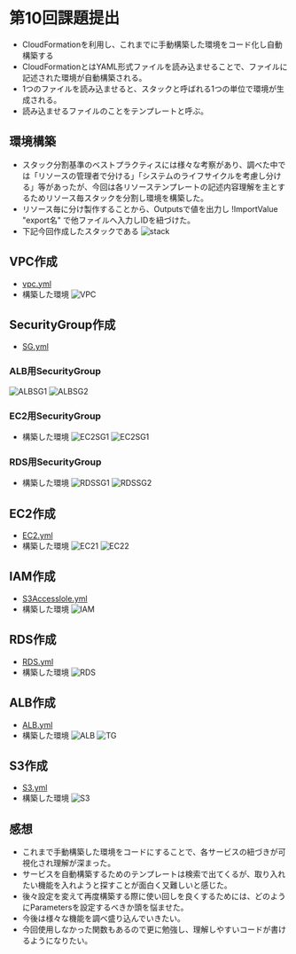 # 第10回課題提出
- CloudFormationを利用し、これまでに手動構築した環境をコード化し自動構築する
- CloudFormationとはYAML形式ファイルを読み込ませることで、ファイルに記述された環境が自動構築される。
- 1つのファイルを読み込ませると、スタックと呼ばれる1つの単位で環境が生成される。
- 読み込ませるファイルのことをテンプレートと呼ぶ。

## 環境構築
- スタック分割基準のベストプラクティスには様々な考察があり、調べた中では「リソースの管理者で分ける」「システムのライフサイクルを考慮し分ける」等があったが、今回は各リソーステンプレートの記述内容理解を主とするためリソース毎スタックを分割し環境を構築した。
- リソース毎に分け製作することから、Outputsで値を出力し !ImportValue "export名" で他ファイルへ入力しIDを紐づけた。
- 下記今回作成したスタックである
![stack](image/10_stack.png)

## VPC作成
- [vpc.yml](https://github.com/fumiya80/lecture-master/blob/cd846a75127c7995cd5fc4bb21d3bd71a396ef33/cloudformation/vpc.yml)
- 構築した環境
![VPC](image/10_VPC1.png)

## SecurityGroup作成
- [SG.yml](https://github.com/fumiya80/lecture-master/blob/cd846a75127c7995cd5fc4bb21d3bd71a396ef33/cloudformation/SG.yml)

### ALB用SecurityGroup
![ALBSG1](image/10_ALBSG1.png)
![ALBSG2](image/10_ALBSG1.png)

### EC2用SecurityGroup
- 構築した環境
![EC2SG1](image/10_EC2SG1.png)
![EC2SG1](image/10_EC2SG2.png)

### RDS用SecurityGroup
- 構築した環境
![RDSSG1](image/10_RDSSG1.png)
![RDSSG2](image/10_RDSSG2.png)

## EC2作成
- [EC2.yml](https://github.com/fumiya80/lecture-master/blob/cd846a75127c7995cd5fc4bb21d3bd71a396ef33/cloudformation/EC2.yml)
- 構築した環境
![EC21](image/10_EC21.png)
![EC22](image/10_EC22.png)

## IAM作成
- [S3Accesslole.yml](https://github.com/fumiya80/lecture-master/blob/cd846a75127c7995cd5fc4bb21d3bd71a396ef33/cloudformation/S3Accesslole.yml)
- 構築した環境
![IAM](image/10_IAM.png)

## RDS作成
- [RDS.yml](https://github.com/fumiya80/lecture-master/blob/cd846a75127c7995cd5fc4bb21d3bd71a396ef33/cloudformation/RDS.yml)
- 構築した環境
![RDS](image/10_RDS.png)

## ALB作成
- [ALB.yml](https://github.com/fumiya80/lecture-master/blob/cd846a75127c7995cd5fc4bb21d3bd71a396ef33/cloudformation/ALB.yml)
- 構築した環境
![ALB](image/10_ALB.png)
![TG](image/10_TG.png)

## S3作成
- [S3.yml](https://github.com/fumiya80/lecture-master/blob/cd846a75127c7995cd5fc4bb21d3bd71a396ef33/cloudformation/S3.yml)
- 構築した環境
![S3](image/10_S3.png)

## 感想
- これまで手動構築した環境をコードにすることで、各サービスの紐づきが可視化され理解が深まった。
- サービスを自動構築するためのテンプレートは検索で出てくるが、取り入れたい機能を入れようと探すことが面白く又難しいと感じた。
- 後々設定を変えて再度構築する際に使い回しを良くするためには、どのようにParametersを設定するべきか頭を悩ませた。
- 今後は様々な機能を調べ盛り込んでいきたい。
- 今回使用しなかった関数もあるので更に勉強し、理解しやすいコードが書けるようになりたい。

